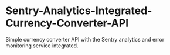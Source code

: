 # Sentry-Analytics-Integrated-Currency-Converter-API
Simple currency converter API with the Sentry analytics and error monitoring service integrated.
